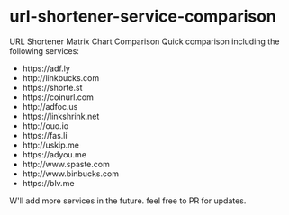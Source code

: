 # url-shortener-service-comparison
URL Shortener Matrix Chart Comparison
Quick comparison including the following services:
<ul>
  <li>https://adf.ly</li>
  <li>http://linkbucks.com</li>
  <li>https://shorte.st</li>
  <li>https://coinurl.com</li>
  <li>http://adfoc.us</li>
  <li>https://linkshrink.net</li>
  <li>http://ouo.io</li>
  <li>https://fas.li</li>
  <li>http://uskip.me</li>
  <li>https://adyou.me</li>
  <li>http://www.spaste.com</li>
  <li>http://www.binbucks.com</li>
  <li>https://blv.me</li>
</ul>
W'll add more services in the future. feel free to PR for updates.
